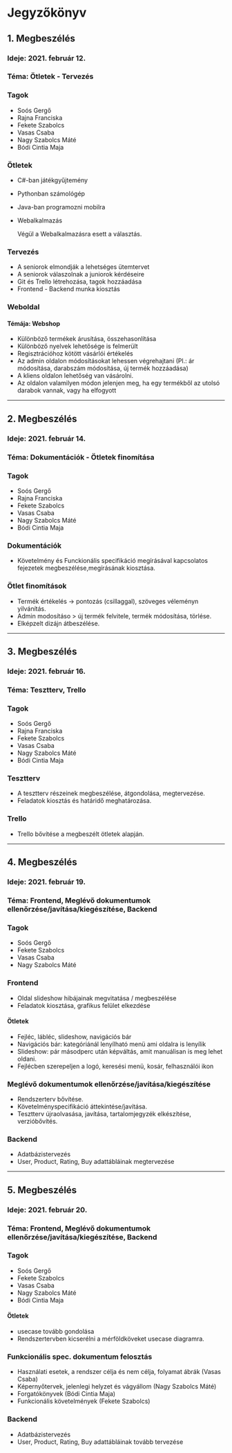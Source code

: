 # Jegyzőkönyv

## 1. Megbeszélés
### Ideje: 2021. február 12.
### Téma: Ötletek - Tervezés
### Tagok
- Soós Gergő
- Rajna Franciska
- Fekete Szabolcs
- Vasas Csaba
- Nagy Szabolcs Máté
- Bódi Cintia Maja

### Ötletek
- C#-ban játékgyűjtemény
- Pythonban számológép
- Java-ban programozni mobilra
- Webalkalmazás

  Végül a Webalkalmazásra esett a választás.
  
### Tervezés
- A seniorok elmondják a lehetséges ütemtervet
- A seniorok válaszolnak a juniorok kérdéseire
- Git és Trello létrehozása, tagok hozzáadása
- Frontend - Backend munka kiosztás

### Weboldal
#### Témája: Webshop
- Különböző termékek árusítása, összehasonlítása
- Különböző nyelvek lehetősége is felmerült
- Regisztrációhoz kötött vásárlói értékelés
- Az admin oldalon módosításokat lehessen végrehajtani
(Pl.: ár módosítása, darabszám módosítása, új termék hozzáadása)
- A kliens oldalon lehetőség van vásárolni.
- Az oldalon valamilyen módon jelenjen meg, ha egy termékből az utolsó darabok vannak, vagy ha elfogyott

----------------------------------
## 2. Megbeszélés
### Ideje: 2021. február 14.
### Téma: Dokumentációk - Ötletek finomítása
### Tagok
- Soós Gergő
- Rajna Franciska
- Fekete Szabolcs
- Vasas Csaba
- Nagy Szabolcs Máté
- Bódi Cintia Maja

### Dokumentációk
- Követelmény és Funckionális specifikáció megírásával kapcsolatos fejezetek megbeszélése,megírásának kiosztása.

### Ötlet finomítások
- Termék értékelés -> pontozás (csillaggal), szöveges véleményn yilvánítás.
- Admin modosításo > új termék felvitele, termék módosítása, törlése.
- Elképzelt dizájn átbeszélése.

----------------------------------
## 3. Megbeszélés
### Ideje: 2021. február 16.
### Téma: Tesztterv, Trello
### Tagok
- Soós Gergő
- Rajna Franciska
- Fekete Szabolcs
- Vasas Csaba
- Nagy Szabolcs Máté
- Bódi Cintia Maja

### Tesztterv
- A tesztterv részeinek megbeszélése, átgondolása, megtervezése.
- Feladatok kiosztás és határidő meghatározása.

### Trello
- Trello bővítése a megbeszélt ötletek alapján.

----------------------------------
## 4. Megbeszélés
### Ideje: 2021. február 19.
### Téma: Frontend, Meglévő dokumentumok ellenőrzése/javítása/kiegészítése, Backend
### Tagok
- Soós Gergő
- Fekete Szabolcs
- Vasas Csaba
- Nagy Szabolcs Máté

### Frontend
- Oldal slideshow hibájainak megvitatása / megbeszélése
- Feladatok kiosztása, grafikus felület elkezdése

#### Ötletek
- Fejléc, lábléc, slideshow, navigációs bár
- Navigációs bár: kategóriánál lenyílható menü ami oldalra is lenyílik
- Slideshow: pár másodperc után képváltás, amit manuálisan is meg lehet oldani.
- Fejlécben szerepeljen a logó, keresési menü, kosár, felhasználói ikon

### Meglévő dokumentumok ellenőrzése/javítása/kiegészítése
- Rendszerterv bővítése.
- Követelményspecifikáció áttekintése/javítása.
- Tesztterv újraolvasása, javítása, tartalomjegyzék elkészítése, verzióbővítés.

### Backend
- Adatbázistervezés
- User, Product, Rating, Buy adattábláinak megtervezése

----------------------------------
## 5. Megbeszélés
### Ideje: 2021. február 20.
### Téma: Frontend, Meglévő dokumentumok ellenőrzése/javítása/kiegészítése, Backend
### Tagok
- Soós Gergő
- Fekete Szabolcs
- Vasas Csaba
- Nagy Szabolcs Máté
- Bódi Cintia Maja

#### Ötletek
- usecase tovább gondolása
- Rendszertervben kicserélni a mérföldköveket usecase diagramra.

### Funkcionális spec. dokumentum felosztás
- Használati esetek, a rendszer célja és nem célja, folyamat ábrák (Vasas Csaba)
- Képernyőtervek, jelenlegi helyzet és vágyállom (Nagy Szabolcs Máté)
- Forgatókönyvek (Bódi Cintia Maja)
- Funkcionális követelmények (Fekete Szabolcs)

### Backend
- Adatbázistervezés
- User, Product, Rating, Buy adattábláinak tovább tervezése